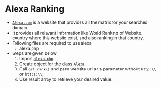 # Alexa Ranking

- [`Alexa.com`](https://www.alexa.com) is a website that provides all the matrix for your searched domain.
- It provides all relavant information like World Ranking of Website, country where this website exist, and also ranking in that country.
- Following files are required to use alexa
	- alexa.php
- Steps are given below
	1. Import [`alexa.php`](alexa.php).
	2. Create object for the class `Alexa`.
	3. Call `get_rank()` and pass website url as a parameter without `http:\\` or `https:\\`;
	4. Use result array to retrieve your desired value.